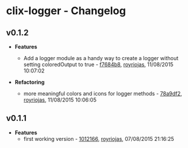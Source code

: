 
# clix-logger - Changelog
## v0.1.2
- **Features**
  - Add a logger module as a handy way to create a logger without setting coloredOutput to true - [f7684b8]( https://github.com/royriojas/clix-logger/commit/f7684b8 ), [royriojas](https://github.com/royriojas), 11/08/2015 10:07:02

    
- **Refactoring**
  - more meaningful colors and icons for logger methods - [78a9df2]( https://github.com/royriojas/clix-logger/commit/78a9df2 ), [royriojas](https://github.com/royriojas), 11/08/2015 10:06:05

    
## v0.1.1
- **Features**
  - first working version - [1012166]( https://github.com/royriojas/clix-logger/commit/1012166 ), [royriojas](https://github.com/royriojas), 07/08/2015 21:16:25

    

